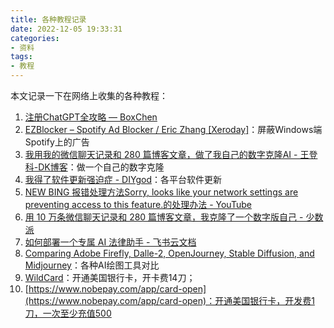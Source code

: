 ```yaml
---
title: 各种教程记录
date: 2022-12-05 19:33:31
categories:
- 资料
tags:
- 教程
---
```

本文记录一下在网络上收集的各种教程：
<!--more-->

1. [注册ChatGPT全攻略 — BoxChen](https://mirror.xyz/boxchen.eth/9O9CSqyKDj4BKUIil7NC1Sa1LJM-3hsPqaeW_QjfFBc)
2. [EZBlocker – Spotify Ad Blocker / Eric Zhang [Xeroday]](https://www.ericzhang.me/projects/spotify-ad-blocker-ezblocker/)：屏蔽Windows端Spotify上的广告
3. [我用我的微信聊天记录和 280 篇博客文章，做了我自己的数字克隆AI - 王登科-DK博客](https://greatdk.com/1908.html)：做一个自己的数字克隆
4. [我得了软件更新强迫症 - DIYgod](https://diygod.me/software-update)：各平台软件更新
5. [NEW BING 报错处理方法Sorry, looks like your network settings are preventing access to this feature.的处理办法 - YouTube](https://www.youtube.com/watch?v=mc6XrQy63D0&ab_channel=IT%E6%96%B0%E6%89%8B%E6%9D%91)
6. [用 10 万条微信聊天记录和 280 篇博客文章，我克隆了一个数字版自己 - 少数派](https://sspai.com/post/79230)
7. [如何部署一个专属 AI 法律助手 - 飞书云文档](https://eibot3u32o.feishu.cn/docx/L46Pdp3fjouPUvxaNzPckKctno3)
8. [Comparing Adobe Firefly, Dalle-2, OpenJourney, Stable Diffusion, and Midjourney](https://blog.usmanity.com/comparing-adobe-firefly-dalle-2-and-openjourney/)：各种AI绘图工具对比
9. [WildCard](https://bewildcard.com/open-account-payment)：开通美国银行卡，开卡费14刀；
10. [https://www.nobepay.com/app/card-open](https://www.nobepay.com/app/card-open)：开通美国银行卡，开发费1刀，一次至少充值500







